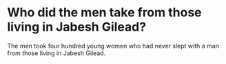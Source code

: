 # Who did the men take from those living in Jabesh Gilead?

The men took four hundred young women who had never slept with a man from those living in Jabesh Gilead.
